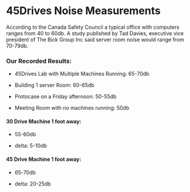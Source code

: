 # 45Drives Noise Measurements


According to the Canada Safety Council a typical office with computers ranges from 40 to 60db.
A study published by Tad Davies, executive vice president of The Bick Group Inc said server room noise would range from 70-79db.

### Our Recorded Results:


*  45Drives Lab with Multiple Machines Running: 65-70db


*  Building 1 server Room: 60-65db


*  Protocase on a Friday afternoon: 50-55db


*  Meeting Room with no machines running: 50db

#### 30 Drive Machine 1 foot away:


*  55-60db



*  delta: 5-10db

#### 45 Drive Machine 1 foot away:


*  65-70db


*  delta: 20-25db















